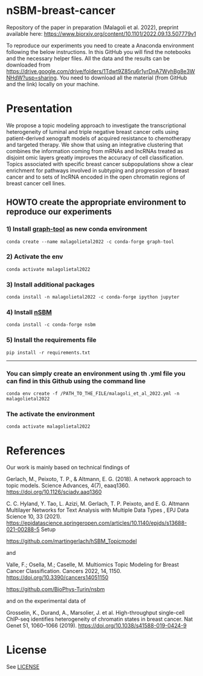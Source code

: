 # nSBM-breast-cancer
Repository of the paper in preparation (Malagoli et al. 2022), preprint available here: 
https://www.biorxiv.org/content/10.1101/2022.09.13.507779v1

To reproduce our experiments you need to create a Anaconda environment following the below instructions. In this GitHub you will find the notebooks and the necessary helper files. All the data and the results can be downloaded from https://drive.google.com/drive/folders/1Tdwt9Z85ru6r1yrDnA7WyhBg8e3WNHdW?usp=sharing. You need to download all the material (from GitHub and the link) locally on your machine.

# Presentation
We propose a topic modeling approach to investigate the transcriptional heterogeneity of luminal and triple negative breast cancer cells using patient-derived xenograft models of acquired resistance to chemotherapy and targeted therapy. 
We show that using an integrative clustering that combines the information coming from mRNAs and lncRNAs treated as disjoint omic layers greatly improves the accuracy of cell classification. Topics associated with specific breast cancer subpopulations show a clear enrichment for pathways involved in subtyping and progression of breast cancer and to sets of lncRNA encoded in the open chromatin regions of breast cancer cell lines.



## HOWTO create the appropriate environment to reproduce our experiments

### 1) Install [graph-tool](https://git.skewed.de/count0/graph-tool/-/wikis/installation-instructions) as new conda environment

```
conda create --name malagolietal2022 -c conda-forge graph-tool
```


### 2) Activate the env

```
conda activate malagolietal2022
```


### 3) Install additional packages

```
conda install -n malagolietal2022 -c conda-forge ipython jupyter
```


### 4) Install [nSBM](https://github.com/BioPhys-Turin/nsbm)

```
conda install -c conda-forge nsbm
```


### 5) Install the requirements file

```
pip install -r requirements.txt
```


--------------------------------------------------


### You can simply create an environment using th .yml file you can find in this Github using the command line

```
conda env create -f /PATH_TO_THE_FILE/malagoli_et_al_2022.yml -n malagolietal2022
```

### The activate the environment 

```
conda activate malagolietal2022
```

# References

Our work is mainly based on technical findings of

Gerlach, M., Peixoto, T. P., & Altmann, E. G. (2018). A network approach to topic models. Science Advances, 4(7), eaaq1360. https://doi.org/10.1126/sciadv.aaq1360

C. C. Hyland, Y. Tao, L. Azizi, M. Gerlach, T. P. Peixoto, and E. G. Altmann Multilayer Networks for Text Analysis with Multiple Data Types , EPJ Data Science 10, 33 (2021). https://epjdatascience.springeropen.com/articles/10.1140/epjds/s13688-021-00288-5
Setup

https://github.com/martingerlach/hSBM_Topicmodel

and 

Valle, F.; Osella, M.; Caselle, M. Multiomics Topic Modeling for Breast Cancer Classification. Cancers 2022, 14, 1150. https://doi.org/10.3390/cancers14051150

https://github.com/BioPhys-Turin/nsbm

and on the experimental data of

Grosselin, K., Durand, A., Marsolier, J. et al. High-throughput single-cell ChIP-seq identifies heterogeneity of chromatin states in breast cancer. Nat Genet 51, 1060–1066 (2019). https://doi.org/10.1038/s41588-019-0424-9


# License
See [LICENSE](https://github.com/gmalagol10/nSBM-breast-cancer/blob/main/LICENSE)
